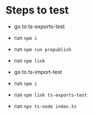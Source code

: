 # Steps to test

- go to ts-exports-test 
- run `npm i` 
- run `npm run prepublish` 
- run `npm link` 

- go to ts-import-test 
- run `npm i` 
- run `npm link ts-exports-test` 
- run `npx ts-node index.ts` 
